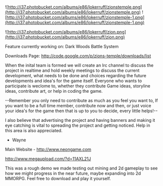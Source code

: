 ![http://i37.photobucket.com/albums/e86/lokerruff/zionstemple.png](http://i37.photobucket.com/albums/e86/lokerruff/zionstemple.png) ![http://i37.photobucket.com/albums/e86/lokerruff/zionstemple-1.png](http://i37.photobucket.com/albums/e86/lokerruff/zionstemple-1.png)

![http://i37.photobucket.com/albums/e86/lokerruff/zion.png](http://i37.photobucket.com/albums/e86/lokerruff/zion.png)



Feature currently working on: Dark Woods Battle System

Downloads Page:
http://code.google.com/p/zions-temple/downloads/list

When the inital team is formed we will create an Irc channel to
discuss the project in realtime and hold weekly meetings to discuss
the current development, what needs to be done and choices
regarding the future developments and idea's for the game itself.
Everyone who wants to participate is weclome to, whether they contribute
Game ideas, storyline ideas, contribute art, or help in coding the game.

--Remember you only need to contribute as much as you feel you want to,
If you want to be a full time member, contribute now and then, or just voice
your idea's for the game then that is up to you to decide, every little helps!--

I also believe that advertising the project and having banners and making it eye catching is vital to spreading the project and getting noticed. Help in this area is also appreciated.

- Wayne

Main Website - http://www.neongame.com


http://www.megaupload.com/?d=11AXL21J

This was a rough demo we made testing out mining and 2d gameplay to see how we
might progress in the near future, maybe expanding into 2d MMORPG.
Feel free to download and play it yourself.